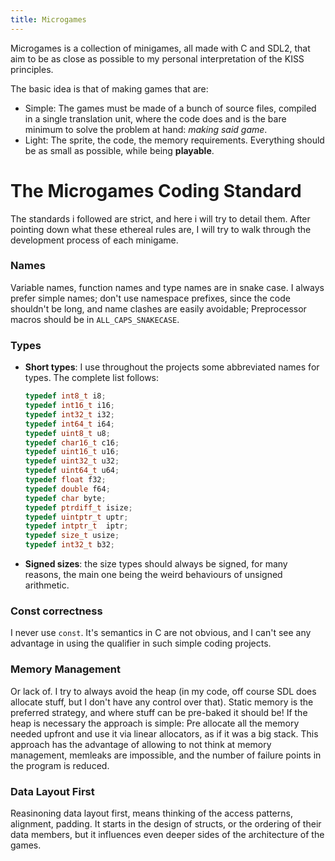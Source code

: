 ```yaml
---
title: Microgames
---
```


Microgames is a collection of minigames, all made with C and SDL2, that aim to be as close as possible to my personal interpretation of the KISS principles.

The basic idea is that of making games that are:
* Simple: The games must be made of a bunch of source files, compiled in a single translation unit, where the code does and is the bare minimum to solve the problem at hand: _making said game_.
* Light: The sprite, the code, the memory requirements. Everything should be as small as possible, while being **playable**.

# The Microgames Coding Standard
The standards i followed are strict, and here i will try to detail them. After pointing down what these ethereal rules are, I will try to walk through the development process of each minigame.
### Names
Variable names, function names and type names are in snake case.
I always prefer simple names; don't use namespace prefixes, since the code shouldn't be long, and name clashes are easily avoidable;
Preprocessor macros should be in `ALL_CAPS_SNAKECASE`.
### Types
* **Short types**: I use throughout the projects some abbreviated names for types. The complete list follows:
    ```c
    typedef int8_t i8;
    typedef int16_t i16;
    typedef int32_t i32;
    typedef int64_t i64;
    typedef uint8_t u8;
    typedef char16_t c16;
    typedef uint16_t u16;
    typedef uint32_t u32;
    typedef uint64_t u64;
    typedef float f32;
    typedef double f64;
    typedef char byte;
    typedef ptrdiff_t isize;
    typedef uintptr_t uptr;
    typedef intptr_t  iptr;
    typedef size_t usize;
    typedef int32_t b32;
    ```
* **Signed sizes**: the size types should always be signed, for many reasons, the main one being the weird behaviours of unsigned arithmetic.

### Const correctness
I never use `const`. It's semantics in C are not obvious, and I can't see any advantage in using the qualifier in such simple coding projects.

### Memory Management
Or lack of. I try to always avoid the heap (in my code, off course SDL does allocate stuff, but I don't have any control over that).
Static memory is the preferred strategy, and where stuff can be pre-baked it should be!
If the heap is necessary the approach is simple: Pre allocate all the memory needed upfront and use it via linear allocators, as if it was a big stack.
This approach has the advantage of allowing to not think at memory management, memleaks are impossible, and the number of failure points in the program is reduced.

### Data Layout First
Reasinoning data layout first, means thinking of the access patterns, alignment, padding. It starts in the design of structs, or the ordering of their data members,
but it influences even deeper sides of the architecture of the games.
